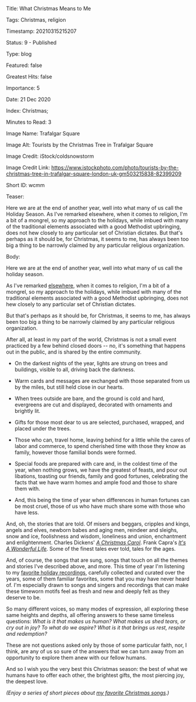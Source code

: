 Title:  What Christmas Means to Me

Tags:   Christmas, religion

Timestamp: 20210315215207

Status: 9 - Published

Type:   blog

Featured: false

Greatest Hits: false

Importance: 5

Date:   21 Dec 2020

Index:  Christmas; 

Minutes to Read: 3

Image Name: Trafalgar Square

Image Alt: Tourists by the Christmas Tree in Trafalgar Square

Image Credit: iStock/coldsnowstorm

Image Credit Link: https://www.istockphoto.com/photo/tourists-by-the-christmas-tree-in-trafalgar-square-london-uk-gm503215838-82399209

Short ID: wcmm

Teaser: 

Here we are at the end of another year, well into what many of us call the Holiday Season. As I've remarked elsewhere, when it comes to religion, I'm a bit of a mongrel, so my approach to the holidays, while imbued with many of the traditional elements associated with a good Methodist upbringing, does not hew closely to any particular set of Christian dictates. But that's perhaps as it should be, for Christmas, it seems to me, has always been too big a thing to be narrowly claimed by any particular religious organization. 


Body: 

Here we are at the end of another year, well into what many of us call the holiday season. 

As I've remarked [elsewhere][rf], when it comes to religion, I'm a bit of a mongrel, so my approach to the holidays, while imbued with many of the traditional elements associated with a good Methodist upbringing, does not hew closely to any particular set of Christian dictates. 

But that's perhaps as it should be, for Christmas, it seems to me, has always been too big a thing to be narrowly claimed by any particular religious organization.   

After all, at least in my part of the world, Christmas is not a small event practiced by a few behind closed doors --  no, it's something that happens out in the public, and is shared by the entire community. 

* On the darkest nights of the year, lights are strung on trees and buildings, visible to all, driving back the darkness. 

* Warm cards and messages are exchanged with those separated from us by the miles, but still held close in our hearts.

* When trees outside are bare, and the ground is cold and hard, evergreens are cut and displayed, decorated with ornaments and brightly lit.

* Gifts for those most dear to us are selected, purchased, wrapped, and placed under the trees.  

* Those who can, travel home, leaving behind for a little while the cares of labor and commerce, to spend cherished time with those they know as family, however those familial bonds were formed. 

* Special foods are prepared with care and, in the coldest time of the year, when nothing grows, we have the greatest of feasts, and pour out libations, toasting our friends, family and good fortunes, celebrating the facts that we have warm homes and ample food and those to share them with. 

* And, this being the time of year when differences in human fortunes can be most cruel, those of us who have much share some with those who have less. 

And, oh, the stories that are told. Of misers and beggars, cripples and kings, angels and elves, newborn babes and aging men, reindeer and sleighs, snow and ice, foolishness and wisdom, loneliness and union, enchantment and enlightenment. Charles Dickens' *[A Christmas Carol](https://en.wikipedia.org/wiki/A_Christmas_Carol)*. Frank Capra's *[It's A Wonderful Life](https://en.wikipedia.org/wiki/It%27s_a_Wonderful_Life)*. Some of the finest tales ever told, tales for the ages. 

And, of course, the songs that are sung, songs that touch on all the themes and stories I've described above, and more. This time of year I'm listening to my [favorite holiday recordings][xmasfavs], carefully collected and curated over the years, some of them familiar favorites, some that you may have never heard of. I'm especially drawn to songs and singers and recordings that can make these timeworn motifs feel as fresh and new and deeply felt as they deserve to be.  

So many different voices, so many modes of expression, all exploring these same heights and depths, all offering answers to these same timeless questions: *What is it that makes us human? What makes us shed tears, or cry out in joy? To what do we aspire? What is it that brings us rest, respite and redemption?*

These are not questions asked only by those of some particular faith, nor, I think, are any of us so sure of the answers that we can turn away from an opportunity to explore them anew with our fellow humans.   

And so I wish you the very best this Christmas season: the best of what we humans have to offer each other, the brightest gifts, the most piercing joy, the deepest love.

*(Enjoy a series of short pieces about [my favorite Christmas songs][xmasfavs].)*

[rf]: religious-freedom.html

[xmasfavs]: christmas-favorites-from-the-practical-utopian.html
